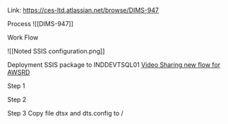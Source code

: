 Link: https://ces-ltd.atlassian.net/browse/DIMS-947

Process
![[DIMS-947]]

Work Flow

![[Noted SSIS configuration.png]]

Deployment SSIS package to INDDEVTSQL01
[Video Sharing new flow for AWSRD](https://cesltd2.sharepoint.com/sites/CESVNSharing2/_layouts/15/stream.aspx?id=%2Fsites%2FCESVNSharing2%2FShared%20Documents%2FTraining%20Video%2FCES%20VN%20DEV%20Training%2FCES%20DEV%20Training%20%2D%20Standard%20SSIS%20package%20for%20the%20AMZ%20job%2Emp4&ga=1)

Step 1

Step 2

Step 3
Copy file dtsx and dts.config to /